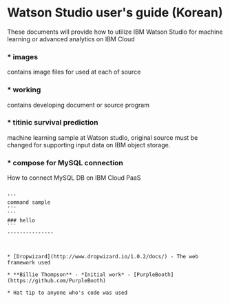 # Watson Studio user's guide (Korean)

  These documents will provide how to utilize IBM Watson Studio for machine learning or advanced analytics on IBM Cloud

### * images    
  contains image files for used at each of source 

### * working
  contains developing document or source program

### * titinic survival prediction
  machine learning sample at Watson studio, original source must be changed for supporting input data on IBM object storage.

### * compose for MySQL connection
  How to connect MySQL DB on IBM Cloud PaaS

~~~~~~~~~~~~~~~~~~~~~~~~~~~~~~~~

'''
command sample
'''
```
### hello
```
---------------



* [Dropwizard](http://www.dropwizard.io/1.0.2/docs/) - The web framework used

* **Billie Thompson** - *Initial work* - [PurpleBooth](https://github.com/PurpleBooth)

* Hat tip to anyone who's code was used
